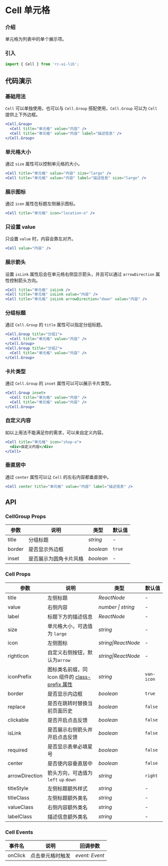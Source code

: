 # Cell 单元格

### 介绍

单元格为列表中的单个展示项。

### 引入

```js
import { Cell } from 'rc-ui-lib';
```

## 代码演示

### 基础用法

`Cell` 可以单独使用，也可以与 `Cell.Group` 搭配使用，`Cell.Group` 可以为 `Cell` 提供上下外边框。

```jsx
<Cell.Group>
  <Cell title="单元格" value="内容" />
  <Cell title="单元格" value="内容" label="描述信息" />
</Cell.Group>
```

### 单元格大小

通过 `size` 属性可以控制单元格的大小。

```jsx
<Cell title="单元格" value="内容" size="large" />
<Cell title="单元格" value="内容" label="描述信息" size="large" />
```

### 展示图标

通过 `icon` 属性在标题左侧展示图标。

```jsx
<Cell title="单元格" icon="location-o" />
```

### 只设置 value

只设置 `value` 时，内容会靠左对齐。

```jsx
<Cell value="内容" />
```

### 展示箭头

设置 `isLink` 属性后会在单元格右侧显示箭头，并且可以通过 `arrowDirection` 属性控制箭头方向。

```jsx
<Cell title="单元格" isLink />
<Cell title="单元格" isLink value="内容" />
<Cell title="单元格" isLink arrowDirection="down" value="内容" />
```

### 分组标题

通过 `Cell.Group` 的 `title` 属性可以指定分组标题。

```jsx
<Cell.Group title="分组1">
  <Cell title="单元格" value="内容" />
</Cell.Group>
<Cell.Group title="分组2">
  <Cell title="单元格" value="内容" />
</Cell.Group>
```

### 卡片类型

通过 `Cell.Group` 的 `inset` 属性可以可以展示卡片类型。

```jsx
<Cell.Group inset>
  <Cell title="单元格" value="内容" />
  <Cell title="单元格" value="内容" />
</Cell.Group>
```

### 自定义内容

如以上用法不能满足你的需求，可以来自定义内容。

```jsx
<Cell title="单元格" icon="shop-o">
  <div>自定义内容</div>
</Cell>
```

### 垂直居中

通过 `center` 属性可以让 `Cell` 的左右内容都垂直居中。

```jsx
<Cell center title="单元格" value="内容" label="描述信息" />
```

## API

### CellGroup Props

| 参数   | 说明                   | 类型      | 默认值 |
| ------ | ---------------------- | --------- | ------ |
| title  | 分组标题               | _string_  | -      |
| border | 是否显示外边框         | _boolean_ | `true` |
| inset  | 是否展示为圆角卡片风格 | _boolean_ | -      |

### Cell Props

| 参数 | 说明 | 类型 | 默认值 |
| --- | --- | --- | --- |
| title | 左侧标题 | _ReactNode_ | - |
| value | 右侧内容 | _number \| string_ | - |
| label | 标题下方的描述信息 | _ReactNode_ | - |
| size | 单元格大小，可选值为 `large` | _string_ | - |
| icon | 左侧图标 | _string\|ReactNode_ | - |
| rightIcon | 自定义右侧按钮，默认为`arrow` | _string\|ReactNode_ | - |
| iconPrefix | 图标类名前缀，同 Icon 组件的 [class-prefix 属性](#/zh-CN/icon) | _string_ | `van-icon` |
| border | 是否显示内边框 | _boolean_ | `true` |
| replace | 是否在跳转时替换当前页面历史 | _boolean_ | `false` |
| clickable | 是否开启点击反馈 | _boolean_ | `false` |
| isLink | 是否展示右侧箭头并开启点击反馈 | _boolean_ | `false` |
| required | 是否显示表单必填星号 | _boolean_ | `false` |
| center | 是否使内容垂直居中 | _boolean_ | `false` |
| arrowDirection | 箭头方向，可选值为 `left` `up` `down` | _string_ | `right` |
| titleStyle | 左侧标题额外样式 | _string_ | - |
| titleClass | 左侧标题额外类名 | _string_ | - |
| valueClass | 右侧内容额外类名 | _string_ | - |
| labelClass | 描述信息额外类名 | _string_ | - |

### Cell Events

| 事件名  | 说明             | 回调参数       |
| ------- | ---------------- | -------------- |
| onClick | 点击单元格时触发 | _event: Event_ |

